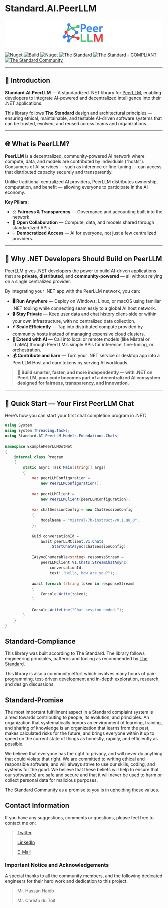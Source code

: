 # Standard.AI.PeerLLM

![Standard.AI.OpenAI](https://raw.githubusercontent.com/the-standard-organization/Standard.AI.PeerLLM/main/Standard.AI.PeerLLM/standard-ai-peerllm-cover-big.png)

[![Nuget](https://img.shields.io/nuget/v/Xeption)](https://www.nuget.org/packages/Standard.AI.PeerLLM)
[![Build](https://github.com/The-Standard-Organization/Standard.AI.PeerLLM/actions/workflows/build.yml/badge.svg)](https://github.com/The-Standard-Organization/Standard.AI.PeerLLM/actions/workflows/build.yml)
[![Nuget](https://img.shields.io/nuget/v/Xeption)](https://www.nuget.org/packages/Xeption/)
[![The Standard](https://img.shields.io/github/v/release/hassanhabib/The-Standard?filter=v2.10.2&style=default&label=Standard%20Version&color=2ea44f)](https://github.com/hassanhabib/The-Standard)
[![The Standard - COMPLIANT](https://img.shields.io/badge/The_Standard-COMPLIANT-2ea44f)](https://github.com/hassanhabib/The-Standard)
[![The Standard Community](https://img.shields.io/discord/934130100008538142?color=%237289da&label=The%20Standard%20Community&logo=Discord)](https://discord.gg/vdPZ7hS52X)

---

## 🧠 Introduction

**Standard.AI.PeerLLM** — A standardized .NET library for [PeerLLM](https://www.peerllm.com), enabling developers to integrate AI-powered and decentralized intelligence into their .NET applications.

This library follows **The Standard** design and architectural principles — ensuring ethical, maintainable, and testable AI-driven software systems that can be trusted, evolved, and reused across teams and organizations.

---

## 🌐 What is PeerLLM?

**PeerLLM** is a decentralized, community-powered AI network where compute, data, and models are contributed by individuals (“hosts”).  
Consumers of AI services — such as inference or fine-tuning — can access that distributed capacity securely and transparently.

Unlike traditional centralized AI providers, PeerLLM distributes ownership, computation, and benefit — allowing everyone to participate in the AI economy.

**Key Pillars:**
- ⚖️ **Fairness & Transparency** — Governance and accounting built into the network.  
- 🧩 **Open Collaboration** — Compute, data, and models shared through standardized APIs.  
- 💡 **Democratized Access** — AI for everyone, not just a few centralized providers.  

---

## 🚀 Why .NET Developers Should Build on PeerLLM

PeerLLM gives .NET developers the power to build AI-driven applications that are **private**, **distributed**, and **community-powered** — all without relying on a single centralized provider.

By integrating your .NET app with the PeerLLM network, you can:

- **🖥️ Run Anywhere** — Deploy on Windows, Linux, or macOS using familiar .NET tooling while connecting seamlessly to a global AI host network.  
- **🔒 Stay Private** — Keep user data and chat history client-side or within your own infrastructure, with no centralized data collection.  
- **⚡ Scale Efficiently** — Tap into distributed compute provided by community hosts instead of managing expensive cloud clusters.  
- **🤖 Extend with AI** — Call into local or remote models (like Mistral or LLaMA) through PeerLLM’s simple APIs for inference, fine-tuning, or orchestration.  
- **💰 Contribute and Earn** — Turn your .NET service or desktop app into a PeerLLM Host and earn tokens by serving AI workloads.

> 🧩 **Build smarter, faster, and more independently — with .NET on PeerLLM, your code becomes part of a decentralized AI ecosystem designed for fairness, transparency, and innovation.**

---

## 🧪 Quick Start — Your First PeerLLM Chat

Here’s how you can start your first chat completion program in .NET:

```csharp
using System;
using System.Threading.Tasks;
using Standard.AI.PeerLLM.Models.Foundations.Chats;

namespace ExamplePeerLLMDotNet
{
    internal class Program
    {
        static async Task Main(string[] args)
        {
            var peerLLMConfiguration =
                new PeerLLMConfiguration();
            
            var peerLLMClient = 
                new PeerLLMClient(peerLLMConfiguration);
            
            var chatSessionConfig = new ChatSessionConfig
            {
                ModelName = "mistral-7b-instruct-v0.1.Q8_0",
            };
            
            Guid conversationId = 
                await peerLLMClient.V1.Chats
                    .StartChatAsync(chatSessionConfig);
            
            IAsyncEnumerable<string> responseStream =
                peerLLMClient.V1.Chats.StreamChatAsync(
                    conversationId,
                    text: "Hello, how are you?");
            
            await foreach (string token in responseStream)
            {
                Console.Write(token);
            }
            
            Console.WriteLine("Chat session ended.");
        }
    }
}
```

## Standard-Compliance
This library was built according to The Standard. The library follows engineering principles, patterns and tooling as recommended by [The Standard](https://github.com/hassanhabib/The-Standard).

This library is also a community effort which involves many hours of pair-programming, test-driven development and in-depth exploration, research, and design discussions.

## Standard-Promise
The most important fulfillment aspect in a Standard complaint system is aimed towards contributing to people, its evolution, and principles.
An organization that systematically honors an environment of learning, training, and sharing of knowledge is an organization that learns from the past, makes calculated risks for the future, 
and brings everyone within it up to speed on the current state of things as honestly, rapidly, and efficiently as possible. 
 
We believe that everyone has the right to privacy, and will never do anything that could violate that right.
We are committed to writing ethical and responsible software, and will always strive to use our skills, coding, and systems for the good.
We believe that these beliefs will help to ensure that our software(s) are safe and secure and that it will never be used to harm or collect personal data for malicious purposes.
 
The Standard Community as a promise to you is in upholding these values.

## Contact Information

If you have any suggestions, comments or questions, please feel free to contact me on:

>[Twitter](https://twitter.com/hassanrezkhabib)
>
>[LinkedIn](https://www.linkedin.com/in/hassanrezkhabib/)
>
>[E-Mail](mailto:hassanhabib@live.com)

### Important Notice and Acknowledgements
A special thanks to all the community members, and the following dedicated engineers for their hard work and dedication to this project.
>Mr. Hassan Habib
>
>Mr. Christo du Toit
